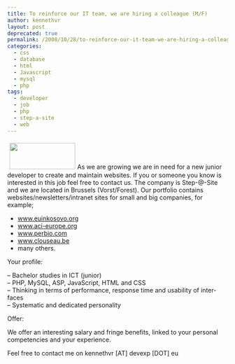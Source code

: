 ```yaml
---
title: To reinforce our IT team, we are hiring a colleague (M/F)
author: kennethvr
layout: post
deprecated: true
permalink: /2008/10/28/to-reinforce-our-it-team-we-are-hiring-a-colleague-mf/
categories:
  - css
  - database
  - html
  - Javascript
  - mysql
  - php
tags:
  - developer
  - job
  - php
  - step-a-site
  - web
---
```

<!--[endif]-->

<p class="MsoNormal">
  <a href="http://www.devexp.eu/wp-content/uploads/2008/10/stepasite.jpg"><img class="alignright size-medium wp-image-206" style="border: 0pt none; margin: 5px;" title="stepasite" src="http://www.devexp.eu/wp-content/uploads/2008/10/stepasite.jpg" alt="" width="150" height="60" /></a><span lang="EN-US">As we are growing we are in need for a new junior developer to create and maintain websites. If you or someone you know is interested in this job feel free to contact us. The company is Step-@-Site and we are located in Brussels (Vorst/Forest). Our portfolio contains websites/newsletters/intranet sites for small and big companies, for example; </span>
</p>

  * <span lang="EN-US"><a href="http://www.euinkosovo.org/">www.euinkosovo.org</a></span>
  * <span lang="EN-US"><a href="http://www.aci-europe.org/">www.aci-europe.org</a><br /> </span>
  * <span lang="EN-US"><a href="http://www.perbio.com/">www.perbio.com</a> </span>
  * <span lang="EN-US"><a href="http://www.clouseau.be/">www.clouseau.be</a><br /> </span>
  * <span lang="EN-US">many others.</span>

<p class="MsoNormal">
  <span lang="EN-US">Your profile:</span>
</p>

<p class="MsoNormal">
  <span lang="EN-US">&#8211; Bachelor studies in ICT (junior)<br /> &#8211; PHP, MySQL, ASP, JavaScript, HTML and CSS<br /> &#8211; Thinking in terms of performance, response time and usability of interfaces<br /> &#8211; Systematic and dedicated personality</span>
</p>

<p class="MsoNormal">
  <span lang="EN-US">Offer:</span>
</p>

<p class="MsoNormal">
  <span lang="EN-US">We offer an interesting salary and fringe benefits, linked to your personal competencies and your experience.</span>
</p>

<p class="MsoNormal">
  <span lang="EN-US">Feel free to contact me on kennethvr [AT] devexp [DOT] eu</span>
</p>